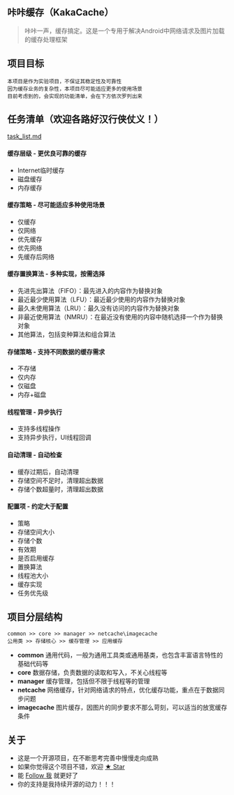 ## 咔咔缓存（KakaCache）
> 咔咔一声，缓存搞定。这是一个专用于解决Android中网络请求及图片加载的缓存处理框架

## 项目目标
    本项目是作为实验项目，不保证其稳定性及可靠性
    因为缓存业务的复杂性，本项目尽可能适应更多的使用场景
    目前考虑到的，会实现的功能清单，会在下方依次罗列出来

## 任务清单（欢迎各路好汉行侠仗义！）
[task_list.md](task_list.md)

#### 缓存层级 - 更优良可靠的缓存
- Internet临时缓存
- 磁盘缓存
- 内存缓存

#### 缓存策略 - 尽可能适应多种使用场景
- 仅缓存
- 仅网络
- 优先缓存
- 优先网络
- 先缓存后网络

#### 缓存置换算法 - 多种实现，按需选择
- 先进先出算法（FIFO）：最先进入的内容作为替换对象
- 最近最少使用算法（LFU）：最近最少使用的内容作为替换对象
- 最久未使用算法（LRU）：最久没有访问的内容作为替换对象
- 非最近使用算法（NMRU）：在最近没有使用的内容中随机选择一个作为替换对象
- 其他算法，包括变种算法和组合算法

#### 存储策略 - 支持不同数据的缓存需求
- 不存储
- 仅内存
- 仅磁盘
- 内存+磁盘

#### 线程管理 - 异步执行
- 支持多线程操作
- 支持异步执行，UI线程回调

#### 自动清理 - 自动检查
- 缓存过期后，自动清理
- 存储空间不足时，清理超出数据
- 存储个数超量时，清理超出数据

#### 配置项 - 约定大于配置
- 策略
- 存储空间大小
- 存储个数
- 有效期
- 是否启用缓存
- 置换算法
- 线程池大小
- 缓存实现
- 任务优先级

## **项目分层结构**
    common >> core >> manager >> netcache\imagecache
    公用类 >> 存储核心 >> 缓存管理 >> 应用缓存

- **common**        通用代码，一般为通用工具类或通用基类，也包含丰富语言特性的基础代码等
- **core**          数据存储，负责数据的读取和写入，不关心线程等
- **manager**       缓存管理，包括但不限于线程等的管理
- **netcache**      网络缓存，针对网络请求的特点，优化缓存功能，重点在于数据同步问题
- **imagecache**    图片缓存，因图片的同步要求不那么苛刻，可以适当的放宽缓存条件

## 关于

- 这是一个开源项目，在不断思考完善中慢慢走向成熟
- 如果你觉得这个项目不错，欢迎 [★ Star](https://github.com/LittleFriendsGroup/KakaCache)
- 能 [Follow 我](https://github.com/alafighting) 就更好了
- 你的支持是我持续开源的动力！！！
